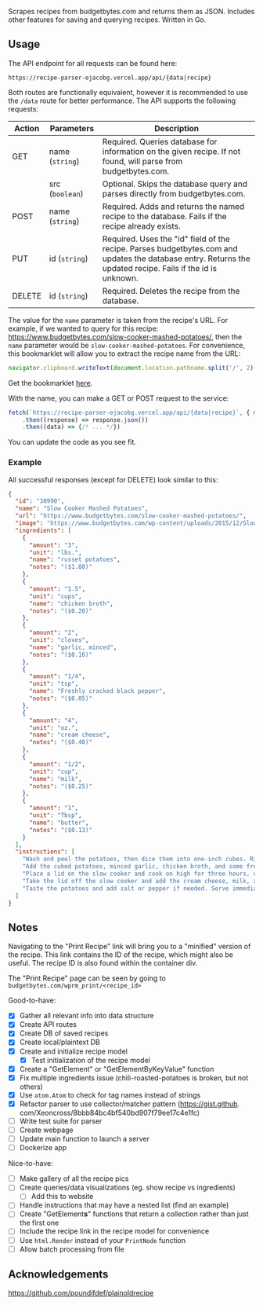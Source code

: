 Scrapes recipes from budgetbytes.com and returns them as JSON. Includes other features for 
saving and querying recipes. Written in Go.

## Usage

The API endpoint for all requests can be found here:

```
https://recipe-parser-ejacobg.vercel.app/api/{data|recipe}
```

Both routes are functionally equivalent, however it is recommended to use the `/data` route for 
better performance. The API supports the following requests:

| Action | Parameters      | Description                                                                                                                                                 |
|--------|-----------------|-------------------------------------------------------------------------------------------------------------------------------------------------------------|
| GET    | name (`string`) | Required. Queries database for information on the given recipe. If not found, will parse from budgetbytes.com.                                              |
|        | src (`boolean`) | Optional. Skips the database query and parses directly from budgetbytes.com.                                                                                |
| POST   | name (`string`) | Required. Adds and returns the named recipe to the database. Fails if the recipe already exists.                                                            |
| PUT    | id (`string`)   | Required. Uses the "id" field of the recipe. Parses budgetbytes.com and updates the database entry. Returns the updated recipe. Fails if the id is unknown. |
| DELETE | id (`string`)   | Required. Deletes the recipe from the database.                                                                                                             |

The value for the `name` parameter is taken from the recipe's URL. For example, if we wanted to 
query for this recipe: https://www.budgetbytes.com/slow-cooker-mashed-potatoes/, then the `name` 
parameter would be `slow-cooker-mashed-potatoes`. For convenience, this bookmarklet will allow 
you to extract the recipe name from the URL:

```javascript
navigator.clipboard.writeText(document.location.pathname.split('/', 2)[1])
```

Get the bookmarklet <a href="javascript:(()=>{navigator.clipboard.writeText(document.location.pathname.split('/', 2)[1])})()">here</a>.

With the name, you can make a GET or POST request to the service:

```javascript
fetch(`https://recipe-parser-ejacobg.vercel.app/api/{data|recipe}`, { method: "GET|POST" })
    .then((response) => response.json())
    .then((data) => {/* ... */})
```

You can update the code as you see fit.

### Example

All successful responses (except for DELETE) look similar to this:

```json
{
  "id": "30990",
  "name": "Slow Cooker Mashed Potatoes",
  "url": "https://www.budgetbytes.com/slow-cooker-mashed-potatoes/",
  "image": "https://www.budgetbytes.com/wp-content/uploads/2015/12/Slow-Cooker-Mashed-Potatoes-scoop.jpg",
  "ingredients": [
    {
      "amount": "3",
      "unit": "lbs.",
      "name": "russet potatoes",
      "notes": "($1.80)"
    },
    {
      "amount": "1.5",
      "unit": "cups",
      "name": "chicken broth",
      "notes": "($0.20)"
    },
    {
      "amount": "2",
      "unit": "cloves",
      "name": "garlic, minced",
      "notes": "($0.16)"
    },
    {
      "amount": "1/4",
      "unit": "tsp",
      "name": "Freshly cracked black pepper",
      "notes": "($0.05)"
    },
    {
      "amount": "4",
      "unit": "oz.",
      "name": "cream cheese",
      "notes": "($0.40)"
    },
    {
      "amount": "1/2",
      "unit": "cup",
      "name": "milk",
      "notes": "($0.25)"
    },
    {
      "amount": "1",
      "unit": "Tbsp",
      "name": "butter",
      "notes": "($0.13)"
    }
  ],
  "instructions": [
    "Wash and peel the potatoes, then dice them into one-inch cubes. Rinse the diced potatoes with cool water in a colander to remove the excess starch.",
    "Add the cubed potatoes, minced garlic, chicken broth, and some freshly cracked pepper to the slow cooker. Stir briefly to distribute the garlic and pepper.",
    "Place a lid on the slow cooker and cook on high for three hours, or until the potatoes are fork tender. You can test the tenderness by lifting the lid just long enough to pierce the potatoes with a fork.",
    "Take the lid off the slow cooker and add the cream cheese, milk, and butter. Stir to combine the ingredients and mash the potatoes. For an extra smooth mashed potato, use a hand mixer to briefly whip the potatoes until smooth.",
    "Taste the potatoes and add salt or pepper if needed. Serve immediately, or switch the slow cooker to the \"warm\" setting until ready to serve."
  ]
}
```

## Notes

Navigating to the "Print Recipe" link will bring you to a "minified" version of the recipe. This link contains the ID of the recipe, which might also be useful. The recipe ID is also found within the container div.

The "Print Recipe" page can be seen by going to `budgetbytes.com/wprm_print/<recipe_id>`

Good-to-have:

-   [x] Gather all relevant info into data structure
-   [x] Create API routes
-   [x] Create DB of saved recipes
-   [x] Create local/plaintext DB
-   [x] Create and initialize recipe model
    -   [x] Test initialization of the recipe model
-   [x] Create a "GetElement" or "GetElementByKeyValue" function
-   [x] Fix multiple ingredients issue (chili-roasted-potatoes is broken, but not others)
-   [x] Use `atom.Atom` to check for tag names instead of strings
-   [x] Refactor parser to use collector/matcher pattern (https://gist.github.
    com/Xeoncross/8bbb84bc4bf540bd907f79ee17c4e1fc)
-   [ ] Write test suite for parser
-   [ ] Create webpage
-   [ ] Update main function to launch a server
-   [ ] Dockerize app

Nice-to-have:

-   [ ] Make gallery of all the recipe pics
-   [ ] Create queries/data visualizations (eg. show recipe vs ingredients)
    -   [ ] Add this to website
-   [ ] Handle instructions that may have a nested list (find an example)
-   [ ] Create "GetElement**s**" functions that return a collection rather than just the first one
-   [ ] Include the recipe link in the recipe model for convenience
-   [ ] Use `html.Render` instead of your `PrintNode` function
-   [ ] Allow batch processing from file

## Acknowledgements

https://github.com/poundifdef/plainoldrecipe
